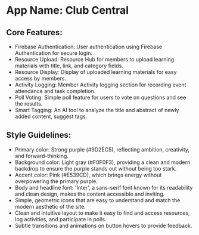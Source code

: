 # **App Name**: Club Central

## Core Features:

- Firebase Authentication: User authentication using Firebase Authentication for secure login.
- Resource Upload: Resource Hub for members to upload learning materials with title, link, and category fields.
- Resource Display: Display of uploaded learning materials for easy access by members.
- Activity Logging: Member Activity logging section for recording event attendance and task completion.
- Poll Voting: Simple poll feature for users to vote on questions and see the results.
- Smart Tagging: An AI tool to analyze the title and abstract of newly added content, suggest tags.

## Style Guidelines:

- Primary color: Strong purple (#9D2EC5), reflecting ambition, creativity, and forward-thinking.
- Background color: Light gray (#F0F0F3), providing a clean and modern backdrop to ensure the purple stands out without being too stark.
- Accent color: Pink (#E539CD), which brings energy without overpowering the primary purple.
- Body and headline font: 'Inter', a sans-serif font known for its readability and clean design, makes the content accessible and inviting.
- Simple, geometric icons that are easy to understand and match the modern aesthetic of the site.
- Clean and intuitive layout to make it easy to find and access resources, log activities, and participate in polls.
- Subtle transitions and animations on button hovers to provide feedback.